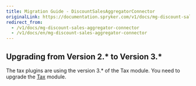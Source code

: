 ```yaml
---
title: Migration Guide - DiscountSalesAggregatorConnector
originalLink: https://documentation.spryker.com/v1/docs/mg-discount-sales-aggregator-connector
redirect_from:
  - /v1/docs/mg-discount-sales-aggregator-connector
  - /v1/docs/en/mg-discount-sales-aggregator-connector
---
```


## Upgrading from Version 2.* to Version 3.*
The tax plugins are using the version 3.* of the Tax module. You need to upgrade the [Tax](/docs/scos/dev/migration-and-integration/201811.0/module-migration-guides/mg-tax) module.
